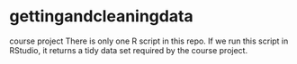 # gettingandcleaningdata
course project
There is only one R script in this repo. If we run this script in RStudio, it returns a tidy data set required by the course project.
